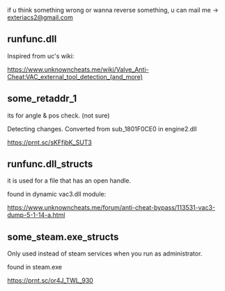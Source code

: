 if u think something wrong or wanna reverse something, u can mail me -> exteriacs2@gmail.com

## runfunc.dll
Inspired from uc's wiki:

https://www.unknowncheats.me/wiki/Valve_Anti-Cheat:VAC_external_tool_detection_(and_more)

## some_retaddr_1
its for angle & pos check. (not sure)

Detecting changes. Converted from sub_1801F0CE0 in engine2.dll

https://prnt.sc/sKFfjbK_SUT3

## runfunc.dll_structs
it is used for a file that has an open handle.

found in dynamic vac3.dll module:

https://www.unknowncheats.me/forum/anti-cheat-bypass/113531-vac3-dump-5-1-14-a.html

## some_steam.exe_structs
Only used instead of steam services when you run as administrator.

found in steam.exe

https://prnt.sc/or4J_TWL_930
